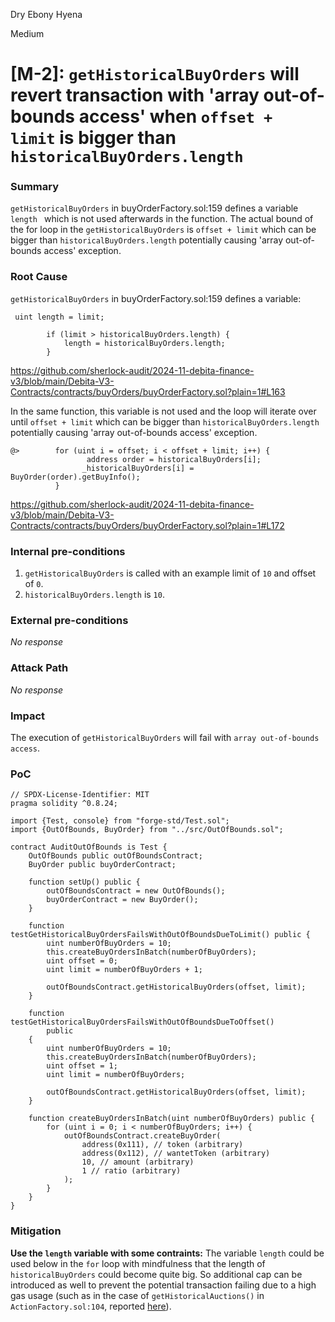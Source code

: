 Dry Ebony Hyena

Medium

# [M-2]: `getHistoricalBuyOrders` will revert transaction with 'array out-of-bounds access' when `offset + limit` is bigger than `historicalBuyOrders.length`

### Summary

`getHistoricalBuyOrders` in buyOrderFactory.sol:159 defines a variable `length ` which is not used afterwards in the function.
The actual bound of the for loop in the `getHistoricalBuyOrders` is `offset + limit` which can be bigger than `historicalBuyOrders.length` potentially causing 'array out-of-bounds access'  exception.

### Root Cause

`getHistoricalBuyOrders` in buyOrderFactory.sol:159 defines a variable:

```solidity
 uint length = limit;

        if (limit > historicalBuyOrders.length) {
            length = historicalBuyOrders.length;
        }
```
https://github.com/sherlock-audit/2024-11-debita-finance-v3/blob/main/Debita-V3-Contracts/contracts/buyOrders/buyOrderFactory.sol?plain=1#L163

In the same function, this variable is not used and the loop will iterate over until `offset + limit` which can be bigger than `historicalBuyOrders.length` potentially causing 'array out-of-bounds access'  exception.

```solidity
@>        for (uint i = offset; i < offset + limit; i++) {
                 address order = historicalBuyOrders[i];
                _historicalBuyOrders[i] = BuyOrder(order).getBuyInfo();
          }
```
https://github.com/sherlock-audit/2024-11-debita-finance-v3/blob/main/Debita-V3-Contracts/contracts/buyOrders/buyOrderFactory.sol?plain=1#L172 


### Internal pre-conditions

1. `getHistoricalBuyOrders` is called with an example limit of `10` and offset of `0`.
2. `historicalBuyOrders.length` is `10`.

### External pre-conditions

_No response_

### Attack Path

_No response_

### Impact

The execution of `getHistoricalBuyOrders` will fail with `array out-of-bounds access`.

### PoC

```solidity
// SPDX-License-Identifier: MIT
pragma solidity ^0.8.24;

import {Test, console} from "forge-std/Test.sol";
import {OutOfBounds, BuyOrder} from "../src/OutOfBounds.sol";

contract AuditOutOfBounds is Test {
    OutOfBounds public outOfBoundsContract;
    BuyOrder public buyOrderContract;

    function setUp() public {
        outOfBoundsContract = new OutOfBounds();
        buyOrderContract = new BuyOrder();
    }

    function testGetHistoricalBuyOrdersFailsWithOutOfBoundsDueToLimit() public {
        uint numberOfBuyOrders = 10;
        this.createBuyOrdersInBatch(numberOfBuyOrders);
        uint offset = 0;
        uint limit = numberOfBuyOrders + 1;

        outOfBoundsContract.getHistoricalBuyOrders(offset, limit);
    }

    function testGetHistoricalBuyOrdersFailsWithOutOfBoundsDueToOffset()
        public
    {
        uint numberOfBuyOrders = 10;
        this.createBuyOrdersInBatch(numberOfBuyOrders);
        uint offset = 1;
        uint limit = numberOfBuyOrders;

        outOfBoundsContract.getHistoricalBuyOrders(offset, limit);
    }

    function createBuyOrdersInBatch(uint numberOfBuyOrders) public {
        for (uint i = 0; i < numberOfBuyOrders; i++) {
            outOfBoundsContract.createBuyOrder(
                address(0x111), // token (arbitrary)
                address(0x112), // wantetToken (arbitrary)
                10, // amount (arbitrary)
                1 // ratio (arbitrary)
            );
        }
    }
}

```

### Mitigation

**Use the `length` variable with some contraints:** The variable `length` could be used below in the `for` loop with mindfulness that the length of `historicalBuyOrders` could become quite big. So additional cap can be introduced as well to prevent the potential transaction failing due to a high gas usage (such as in the case of `getHistoricalAuctions()` in `ActionFactory.sol:104`, reported [here](https://github.com/sherlock-audit/2024-11-debita-finance-v3-SophiaKiryakova/issues/1)).